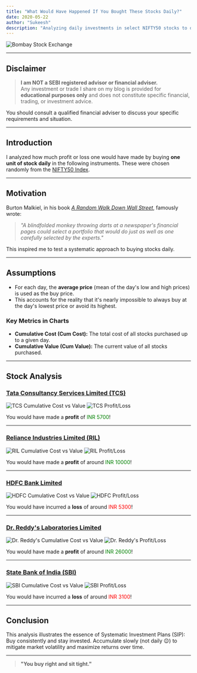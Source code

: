 ```yaml
---
title: "What Would Have Happened If You Bought These Stocks Daily?"
date: 2020-05-22
author: "Sukeesh"
description: "Analyzing daily investments in select NIFTY50 stocks to determine potential profit or loss."
---
```


![Bombay Stock Exchange](https://raw.githubusercontent.com/sukeesh/blog/refs/heads/gh-pages/assets/images/may2020/bse.jpg "Bombay Stock Exchange")

---

## Disclaimer

> **I am NOT a SEBI registered advisor or financial adviser.**  
> Any investment or trade I share on my blog is provided for **educational purposes only** and does not constitute specific financial, trading, or investment advice.

You should consult a qualified financial adviser to discuss your specific requirements and situation.

---

## Introduction

I analyzed how much profit or loss one would have made by buying **one unit of stock daily** in the following instruments. These were chosen randomly from the [NIFTY50 Index](https://www1.nseindia.com/live_market/dynaContent/live_watch/equities_stock_watch.htm).

---

## Motivation

Burton Malkiel, in his book [*A Random Walk Down Wall Street*](https://amzn.to/2zXGVdu), famously wrote:

> *"A blindfolded monkey throwing darts at a newspaper's financial pages could select a portfolio that would do just as well as one carefully selected by the experts."*

This inspired me to test a systematic approach to buying stocks daily.

---

## Assumptions

- For each day, the **average price** (mean of the day's low and high prices) is used as the buy price.
- This accounts for the reality that it's nearly impossible to always buy at the day's lowest price or avoid its highest.

### Key Metrics in Charts

- **Cumulative Cost (Cum Cost):** The total cost of all stocks purchased up to a given day.
- **Cumulative Value (Cum Value):** The current value of all stocks purchased.

---

## Stock Analysis

### [Tata Consultancy Services Limited (TCS)](https://www1.nseindia.com/live_market/dynaContent/live_watch/get_quote/GetQuote.jsp?symbol=TCS)

![TCS Cumulative Cost vs Value](https://raw.githubusercontent.com/sukeesh/blog/refs/heads/gh-pages/assets/images/may2020/tcs_cum.png "TCS")
![TCS Profit/Loss](https://raw.githubusercontent.com/sukeesh/blog/refs/heads/gh-pages/assets/images/may2020/tcs_pl.png "TCS")

You would have made a **profit** of <span style="color:green">INR 5700</span>!

---

### [Reliance Industries Limited (RIL)](https://www1.nseindia.com/live_market/dynaContent/live_watch/get_quote/GetQuote.jsp?symbol=RELIANCE)

![RIL Cumulative Cost vs Value](https://raw.githubusercontent.com/sukeesh/blog/refs/heads/gh-pages/assets/images/may2020/ril_cum.png "RIL")
![RIL Profit/Loss](https://raw.githubusercontent.com/sukeesh/blog/refs/heads/gh-pages/assets/images/may2020/ril_pl.png "RIL")

You would have made a **profit** of around <span style="color:green">INR 10000</span>!

---

### [HDFC Bank Limited](https://www1.nseindia.com/live_market/dynaContent/live_watch/get_quote/GetQuote.jsp?symbol=HDFCBANK)

![HDFC Cumulative Cost vs Value](https://raw.githubusercontent.com/sukeesh/blog/refs/heads/gh-pages/assets/images/may2020/hdfc_cum.png "HDFC")
![HDFC Profit/Loss](https://raw.githubusercontent.com/sukeesh/blog/refs/heads/gh-pages/assets/images/may2020/hdfc_pl.png "HDFC")

You would have incurred a **loss** of around <span style="color:red">INR 5300</span>!

---

### [Dr. Reddy's Laboratories Limited](https://www1.nseindia.com/live_market/dynaContent/live_watch/get_quote/GetQuote.jsp?symbol=DRREDDY)

![Dr. Reddy's Cumulative Cost vs Value](https://raw.githubusercontent.com/sukeesh/blog/refs/heads/gh-pages/assets/images/may2020/dr_cum.png "Dr. Reddy's")
![Dr. Reddy's Profit/Loss](https://raw.githubusercontent.com/sukeesh/blog/refs/heads/gh-pages/assets/images/may2020/ril_pl.png "Dr. Reddy's")

You would have made a **profit** of around <span style="color:green">INR 26000</span>!

---

### [State Bank of India (SBI)](https://www1.nseindia.com/live_market/dynaContent/live_watch/get_quote/GetQuote.jsp?symbol=SBIN)

![SBI Cumulative Cost vs Value](https://raw.githubusercontent.com/sukeesh/blog/refs/heads/gh-pages/assets/images/may2020/sbi_cum.png "SBI")
![SBI Profit/Loss](https://raw.githubusercontent.com/sukeesh/blog/refs/heads/gh-pages/assets/images/may2020/sbi_pl.png "SBI")

You would have incurred a **loss** of around <span style="color:red">INR 3100</span>!

---

## Conclusion

This analysis illustrates the essence of Systematic Investment Plans (SIP):  
Buy consistently and stay invested. Accumulate slowly (not daily 😉) to mitigate market volatility and maximize returns over time.

---

> **"You buy right and sit tight."**
